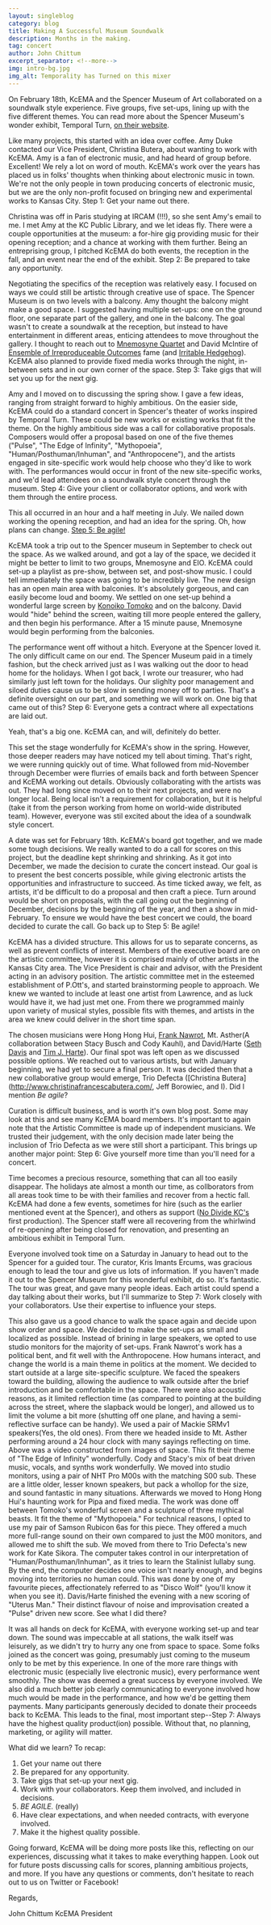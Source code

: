 ```yaml
---
layout: singleblog
category: blog
title: Making A Successful Museum Soundwalk
description: Months in the making.
tag: concert
author: John Chittum
excerpt_separator: <!--more-->
img: intro-bg.jpg
img_alt: Temporality has Turned on this mixer
---
```


On February 18th, KcEMA and the Spencer Museum of Art collaborated on a soundwalk style experience. Five groups, five set-ups, lining up with the five different themes. You can read more about the Spencer Museum's wonder exhibit, Temporal Turn, [on their website](https://www.spencerart.ku.edu/exhibitions/temporal-turn-art-and-speculation-contemporary-asia).

Like many projects, this started with an idea over coffee. Amy Duke contacted our Vice President, Christina Butera, about wanting to work with KcEMA. Amy is a fan of electronic music, and had heard of group before. Excellent! We rely a lot on word of mouth. KcEMA's work over the years has placed us in folks' thoughts when thinking about electronic music in town. We're not the only people in town producing concerts of electronic music, but we are the only non-profit focused on bringing new and experimental works to Kansas City. Step 1: Get your name out there.

Christina was off in Paris studying at IRCAM (!!!), so she sent Amy's email to me. I met Amy at the KC Public Library, and we let ideas fly. There were a couple opportunities at the museum: a for-hire gig providing music for their opening reception; and a chance at working with them further. Being an entreprising group, I pitched KcEMA do both events, the reception in the fall, and an event near the end of the exhibit. Step 2: Be prepared to take any opportunity.

Negotiating the specifics of the reception was relatively easy. I focused on ways we could still be artistic through creative use of space. The Spencer Museum is on two levels with a balcony. Amy thought the balcony might make a good space. I suggested having multiple set-ups: one on the ground floor, one separate part of the gallery, and one in the balcony. The goal wasn't to create a soundwalk at the reception, but instead to have entertainment in different areas, enticing attendees to move throughout the gallery. I thought to reach out to [Mnemosyne Quartet](http://www.mnemosynequartet.com/) and David McIntire of [Ensemble of Irreproduceable Outcomes](https://www.facebook.com/EIOmusic/) fame (and [Irritable Hedgehog](http://irritablehedgehog.com/about.html)). KcEMA also planned to provide fixed media works through the night, in-between sets and in our own corner of the space. Step 3: Take gigs that will set you up for the next gig.

Amy and I moved on to discussing the spring show. I gave a few ideas, ranging from straight forward to highly ambitious. On the easier side, KcEMA could do a standard concert in Spencer's theater of works inspired by Temporal Turn. These could be new works or existing works that fit the theme. On the highly ambitious side was a call for collaborative proposals. Composers would offer a proposal based on one of the five themes ("Pulse", "The Edge of Infinity", "Mythopoeia", "Human/Posthuman/Inhuman", and "Anthropocene"), and the artists engaged in site-specific work would help choose who they'd like to work with. The performances would occur in front of the new site-specific works, and we'd lead attendees on a soundwalk style concert through the museum. Step 4: Give your client or collaborator options, and work with them through the entire process.

This all occurred in an hour and a half meeting in July. We nailed down working the opening reception, and had an idea for the spring. Oh, how plans can change. [Step 5: Be agile!](https://en.wikipedia.org/wiki/Agile_software_development)

KcEMA took a trip out to the Spencer museum in September to check out the space. As we walked around, and got a lay of the space, we decided it might be better to limit to two groups, Mnemosyne and EIO. KcEMA could set-up a playlist as pre-show, between set, and post-show music. I could tell immediately the space was going to be incredibly live. The new design has an open main area with balconies. It's absolutely gorgeous, and can easily become loud and boomy. We settled on one set-up behind a wonderful large screen by [Konoiko Tomoko](https://spencerart.ku.edu/artist-residence/konoike-tomoko) and on the balcony. David would "hide" behind the screen, waiting till more people entered the gallery, and then begin his performance. After a 15 minute pause, Mnemosyne would begin performing from the balconies. 

The performance went off without a hitch. Everyone at the Spencer loved it. The only difficult came on our end. The Spencer Museum paid in a timely fashion, but the check arrived just as I was walking out the door to head home for the holidays. When I got back, I wrote our treasurer, who had similarly just left town for the holidays. Our slighlty poor management and siloed duties cause us to be slow in sending money off to parties. That's a definite oversight on our part, and something we will work on. One big that came out of this? Step 6: Everyone gets a contract where all expectations are laid out. 

Yeah, that's a big one. KcEMA can, and will, definitely do better.

This set the stage wonderfully for KcEMA's show in the spring. However, those deeper readers may have noticed my tell about timing. That's right, we were running quickly out of time. What followed from mid-November through December were flurries of emails back and forth between Spencer and KcEMA working out details. Obviously collaborating with the artists was out. They had long since moved on to their next projects, and were no longer local. Being local isn't a requirement for collaboration, but it is helpful (take it from the person working from home on world-wide distributed team). However, everyone was stil excited about the idea of a soundwalk style concert. 

A date was set for February 18th. KcEMA's board got together, and we made some tough decisions. We really wanted to do a call for scores on this project, but the deadline kept shrinking and shrinking. As it got into December, we made the decision to curate the concert instead. Our goal is to present the best concerts possible, while giving electronic artists the opportunities and infrastructure to succeed. As time ticked away, we felt, as artists, it'd be difficult to do a proposal and then craft a piece. Turn around would be short on proposals, with the call going out the beginning of December, decisions by the beginning of the year, and then a show in mid-February. To ensure we would have the best concert we could, the board decided to curate the call. Go back up to Step 5: Be agile! 

KcEMA has a divided structure. This allows for us to separate concerns, as well as prevent conflicts of interest. Members of the executive board are on the artistic committee, however it is comprised mainly of other artists in the Kansas City area. The Vice President is chair and advisor, with the President acting in an advisory position. The artistic committee met in the esteemed establishment of P.Ott's, and started brainstorming people to approach. We knew we wanted to include at least one artist from Lawrence, and as luck would have it, we had just met one. From there we programmed mainly upon variety of musical styles, possible fits with themes, and artists in the area we knew could deliver in the short time span. 

The chosen musicians were Hong Hong Hui, [Frank Nawrot](https://soundcloud.com/franknawrot), Mt. Asther(A collaboration between Stacy Busch and Cody Kauhl), and David/Harte ([Seth Davis](https://soundcloud.com/user-507056231) and [Tim J. Harte](https://soundcloud.com/dun6304m4573r)). Our final spot was left open as we discussed possible options. We reached out to various artists, but with January beginning, we had yet to secure a final person. It was decided then that a new collaborative group would emerge, Trio Defecta ([Christina Butera](http://www.christinafrancescabutera.com/, Jeff Borowiec, and I). Did I mention *Be agile*?

Curation is difficult business, and is worth it's own blog post. Some may look at this and see many KcEMA board members. It's important to again note that the Artistic Committee is made up of independent musicians. We trusted their judgement, with the only decision made later being the inclusion of Trio Defecta as we were still short a participant. This brings up another major point: Step 6: Give yourself more time than you'll need for a concert.

Time becomes a precious resource, something that can all too easily disappear. The holidays ate almost a month our time, as collborators from all areas took time to be with their families and recover from a hectic fall. KcEMA had done a few events, sometimes for hire (such as the earlier mentioned event at the Spencer), and others as support ([No Divide KC's](https://www.facebook.com/nodividekc/) first production). The Spencer staff were all recovering from the whirlwind of re-opening after being closed for renovation, and presenting an ambitious exhibit in Temporal Turn. 

Everyone involved took time on a Saturday in January to head out to the Spencer for a guided tour. The curator, Kris Imants Ercums, was gracious enough to lead the tour and give us lots of information. If you haven't made it out to the Spencer Museum for this wonderful exhibit, do so. It's fantastic. The tour was great, and gave many people ideas. Each artist could spend a day talking about their works, but I'll summarize to Step 7: Work closely with your collaborators. Use their expertise to influence your steps. 

This also gave us a good chance to walk the space again and decide upon show order and space. We decided to make the set-ups as small and localized as possible. Instead of brining in large speakers, we opted to use studio monitors for the majority of set-ups. Frank Nawrot's work has a political bent, and fit well with the Anthropocene. How humans interact, and change the world is a main theme in politics at the moment. We decided to start outside at a large site-specific sculpture. We faced the speakers toward the building, allowing the audience to walk outside after the brief introduction and be comfortable in the space. There were also acoustic reasons, as it limited reflection time (as compared to pointing at the building across the street, where the slapback would be longer), and allowed us to limit the volume a bit more (shutting off one plane, and having a semi-reflective surface can be handy). We used a pair of Mackie SRMv1 speakers(Yes, the old ones). From there we headed inside to Mt. Asther performing around a 24 hour clock with many sayings reflecting on time. Above was a video constructed from images of space. This fit their theme of "The Edge of Infinity" wonderfully. Cody and Stacy's mix of beat driven music, vocals, and synths work wonderfully. We moved into studio monitors, using a pair of NHT Pro M00s with the matching S00 sub. These are a little older, lesser known speakers, but pack a whollop for the size, and sound fantastic in many situations. Afterwards we moved to Hong Hong Hui's haunting work for Pipa and fixed media. The work was done off between Tomoko's wonderful screen and a sculpture of three mythical beasts. It fit the theme of "Mythopoeia." For technical reasons, I opted to use my pair of Samson Rubicon 6as for this piece. They offered a much more full-range sound on their own compared to just the M00 monitors, and allowed me to shift the sub. We moved from there to Trio Defecta's new work for Kate Sikora. The computer takes control in our interpretation of "Human/Posthuman/Inhuman", as it tries to learn the Stalinist lullaby sung. By the end, the computer decides one voice isn't nearly enough, and begins moving into territories no human could. This was done by one of my favourite pieces, affectionately referred to as "Disco Wolf" (you'll know it when you see it). Davis/Harte finished the evening with a new scoring of "Uterus Man." Their distinct flavour of noise and improvisation created a "Pulse" driven new score. See what I did there? 

It was all hands on deck for KcEMA, with everyone working set-up and tear down. The sound was impeccable at all stations, the walk itself was leisurely, as we didn't try to hurry any one from space to space. Some folks joined as the concert was going, presumably just coming to the museum only to be met by this experience. In one of the more rare things with electronic music (especially live electronic music), every performance went smoothly. The show was deemed a great success by everyone involved. We also did a much better job clearly communicating to everyone involved how much would be made in the performance, and how we'd be getting them payments. Many participants generously decided to donate their proceeds back to KcEMA. This leads to the final, most important step--Step 7: Always have the highest quality product(ion) possible. Without that, no planning, marketing, or agility will matter.

What did we learn? To recap:

1. Get your name out there
2. Be prepared for any opportunity.
3. Take gigs that set-up your next gig.
4. Work with your collaborators. Keep them involved, and included in decisions. 
5. *BE AGILE.* (really)
6. Have clear expectations, and when needed contracts, with everyone involved.
7. Make it the highest quality possible.

Going forward, KcEMA will be doing more posts like this, reflecting on our experiences, discussing what it takes to make everything happen. Look out for future posts discussing calls for scores, planning ambitious projects, and more. If you have any questions or comments, don't hesitate to reach out to us on Twitter or Facebook!

Regards,

John Chittum
KcEMA President